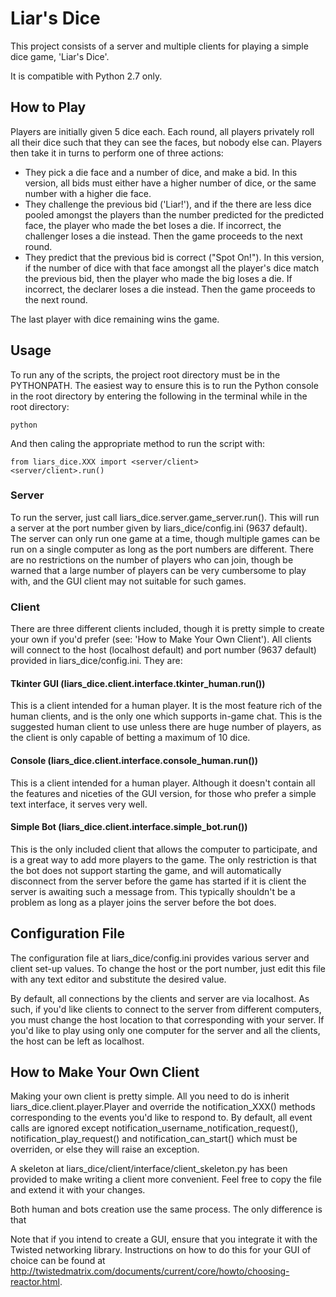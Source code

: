 Liar's Dice
===========

This project consists of a server and multiple clients for playing a simple dice game, 'Liar's Dice'. 

It is compatible with Python 2.7 only.

How to Play
-----------

Players are initially given 5 dice each. Each round, all players privately roll all their dice such that they can see the faces, but nobody else can. Players then take it in turns to perform one of three actions:

* They pick a die face and a number of dice, and make a bid. In this version, all bids must either have a higher number of dice, or the same number with a higher die face.
* They challenge the previous bid ('Liar!'), and if the there are less dice pooled amongst the players than the number predicted for the predicted face, the player who made the bet loses a die. If incorrect, the challenger loses a die instead. Then the game proceeds to the next round.
* They predict that the previous bid is correct ("Spot On!"). In this version, if the number of dice with that face amongst all the player's dice match the previous bid, then the player who made the big loses a die. If incorrect, the declarer loses a die instead. Then the game proceeds to the next round.

The last player with dice remaining wins the game.

Usage
-----

To run any of the scripts, the project root directory must be in the PYTHONPATH. The easiest way to ensure this is to run the Python console in the root directory by entering the following in the terminal while in the root directory:

    python
    
And then caling the appropriate method to run the script with:

    from liars_dice.XXX import <server/client>
    <server/client>.run()

### Server

To run the server, just call liars_dice.server.game_server.run(). This will run a server at the port number given by liars_dice/config.ini (9637 default). The server can only run one game at a time, though multiple games can be run on a single computer as long as the port numbers are different. There are no restrictions on the number of players who can join, though be warned that a large number of players can be very cumbersome to play with, and the GUI client may not suitable for such games.

### Client

There are three different clients included, though it is pretty simple to create your own if you'd prefer (see: 'How to Make Your Own Client'). All clients will connect to the host (localhost default) and port number (9637 default) provided in liars_dice/config.ini. They are:

#### Tkinter GUI (liars_dice.client.interface.tkinter_human.run())

This is a client intended for a human player. It is the most feature rich of the human clients, and is the only one which supports in-game chat. This is the suggested human client to use unless there are huge number of players, as the client is only capable of betting a maximum of 10 dice.

#### Console (liars_dice.client.interface.console_human.run())

This is a client intended for a human player. Although it doesn't contain all the features and niceties of the GUI version, for those who prefer a simple text interface, it serves very well.

#### Simple Bot (liars_dice.client.interface.simple_bot.run())

This is the only included client that allows the computer to participate, and is a great way to add more players to the game. The only restriction is that the bot does not support starting the game, and will automatically disconnect from the server before the game has started if it is client the server is awaiting such a message from. This typically shouldn't be a problem as long as a player joins the server before the bot does.


Configuration File
------------------

The configuration file at liars_dice/config.ini provides various server and client set-up values. To change the host or the port number, just edit this file with any text editor and substitute the desired value.

By default, all connections by the clients and server are via localhost. As such, if you'd like clients to connect to the server from different computers, you must change the host location to that corresponding with your server. If you'd like to play using only one computer for the server and all the clients, the host can be left as localhost.

How to Make Your Own Client
---------------------------

Making your own client is pretty simple. All you need to do is inherit liars_dice.client.player.Player and override the notification_XXX() methods corresponding to the events you'd like to respond to. By default, all event calls are ignored except notification_username_notification_request(), notification_play_request() and notification_can_start() which must be overriden, or else they will raise an exception.

A skeleton at liars_dice/client/interface/client_skeleton.py has been provided to make writing a client more convenient. Feel free to copy the file and extend it with your changes.

Both human and bots creation use the same process. The only difference is that

Note that if you intend to create a GUI, ensure that you integrate it with the Twisted networking library. Instructions on how to do this for your GUI of choice can be found at <http://twistedmatrix.com/documents/current/core/howto/choosing-reactor.html>.

